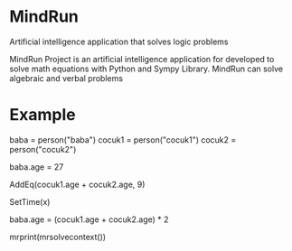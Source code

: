 # MindRun
 Artificial intelligence application that solves logic problems

MindRun Project is an artificial intelligence application for developed to solve math equations with Python and Sympy Library. MindRun can solve algebraic and verbal problems

# Example
baba = person("baba")
cocuk1 = person("cocuk1")
cocuk2 = person("cocuk2")

baba.age = 27

AddEq(cocuk1.age + cocuk2.age, 9)

SetTime(x)

baba.age = (cocuk1.age + cocuk2.age) * 2
  
mrprint(mrsolvecontext())
